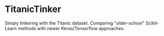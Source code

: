 # TitanicTinker

Simply tinkering with the Titanic dataset. Comparing "older-school" Scikit-Learn methods with newer Keras/Tensorflow approaches. 
